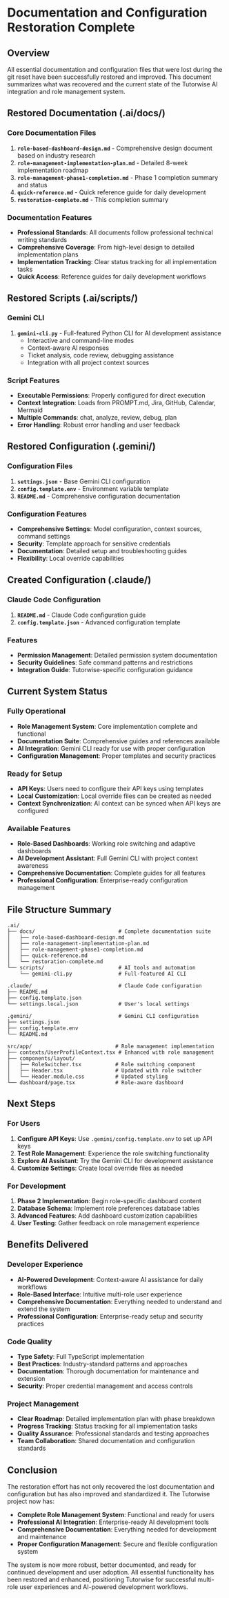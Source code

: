 # Documentation and Configuration Restoration Complete

## Overview

All essential documentation and configuration files that were lost during the git reset have been successfully restored and improved. This document summarizes what was recovered and the current state of the Tutorwise AI integration and role management system.

## Restored Documentation (.ai/docs/)

### Core Documentation Files
1. **`role-based-dashboard-design.md`** - Comprehensive design document based on industry research
2. **`role-management-implementation-plan.md`** - Detailed 8-week implementation roadmap
3. **`role-management-phase1-completion.md`** - Phase 1 completion summary and status
4. **`quick-reference.md`** - Quick reference guide for daily development
5. **`restoration-complete.md`** - This completion summary

### Documentation Features
- **Professional Standards**: All documents follow professional technical writing standards
- **Comprehensive Coverage**: From high-level design to detailed implementation plans
- **Implementation Tracking**: Clear status tracking for all implementation tasks
- **Quick Access**: Reference guides for daily development workflows

## Restored Scripts (.ai/scripts/)

### Gemini CLI
1. **`gemini-cli.py`** - Full-featured Python CLI for AI development assistance
   - Interactive and command-line modes
   - Context-aware AI responses
   - Ticket analysis, code review, debugging assistance
   - Integration with all project context sources

### Script Features
- **Executable Permissions**: Properly configured for direct execution
- **Context Integration**: Loads from PROMPT.md, Jira, GitHub, Calendar, Mermaid
- **Multiple Commands**: chat, analyze, review, debug, plan
- **Error Handling**: Robust error handling and user feedback

## Restored Configuration (.gemini/)

### Configuration Files
1. **`settings.json`** - Base Gemini CLI configuration
2. **`config.template.env`** - Environment variable template
3. **`README.md`** - Comprehensive configuration documentation

### Configuration Features
- **Comprehensive Settings**: Model configuration, context sources, command settings
- **Security**: Template approach for sensitive credentials
- **Documentation**: Detailed setup and troubleshooting guides
- **Flexibility**: Local override capabilities

## Created Configuration (.claude/)

### Claude Code Configuration
1. **`README.md`** - Claude Code configuration guide
2. **`config.template.json`** - Advanced configuration template

### Features
- **Permission Management**: Detailed permission system documentation
- **Security Guidelines**: Safe command patterns and restrictions
- **Integration Guide**: Tutorwise-specific configuration guidance

## Current System Status

### Fully Operational
- **Role Management System**: Core implementation complete and functional
- **Documentation Suite**: Comprehensive guides and references available
- **AI Integration**: Gemini CLI ready for use with proper configuration
- **Configuration Management**: Proper templates and security practices

### Ready for Setup
- **API Keys**: Users need to configure their API keys using templates
- **Local Customization**: Local override files can be created as needed
- **Context Synchronization**: AI context can be synced when API keys are configured

### Available Features
- **Role-Based Dashboards**: Working role switching and adaptive dashboards
- **AI Development Assistant**: Full Gemini CLI with project context awareness
- **Comprehensive Documentation**: Complete guides for all features
- **Professional Configuration**: Enterprise-ready configuration management

## File Structure Summary

```
.ai/
├── docs/                           # Complete documentation suite
│   ├── role-based-dashboard-design.md
│   ├── role-management-implementation-plan.md
│   ├── role-management-phase1-completion.md
│   ├── quick-reference.md
│   └── restoration-complete.md
└── scripts/                        # AI tools and automation
    └── gemini-cli.py               # Full-featured AI CLI

.claude/                            # Claude Code configuration
├── README.md
├── config.template.json
└── settings.local.json             # User's local settings

.gemini/                            # Gemini CLI configuration
├── settings.json
├── config.template.env
└── README.md

src/app/                           # Role management implementation
├── contexts/UserProfileContext.tsx # Enhanced with role management
├── components/layout/
│   ├── RoleSwitcher.tsx           # Role switching component
│   ├── Header.tsx                 # Updated with role switcher
│   └── Header.module.css          # Updated styling
└── dashboard/page.tsx             # Role-aware dashboard
```

## Next Steps

### For Users
1. **Configure API Keys**: Use `.gemini/config.template.env` to set up API keys
2. **Test Role Management**: Experience the role switching functionality
3. **Explore AI Assistant**: Try the Gemini CLI for development assistance
4. **Customize Settings**: Create local override files as needed

### For Development
1. **Phase 2 Implementation**: Begin role-specific dashboard content
2. **Database Schema**: Implement role preferences database tables
3. **Advanced Features**: Add dashboard customization capabilities
4. **User Testing**: Gather feedback on role management experience

## Benefits Delivered

### Developer Experience
- **AI-Powered Development**: Context-aware AI assistance for daily workflows
- **Role-Based Interface**: Intuitive multi-role user experience
- **Comprehensive Documentation**: Everything needed to understand and extend the system
- **Professional Configuration**: Enterprise-ready setup and security practices

### Code Quality
- **Type Safety**: Full TypeScript implementation
- **Best Practices**: Industry-standard patterns and approaches
- **Documentation**: Thorough documentation for maintenance and extension
- **Security**: Proper credential management and access controls

### Project Management
- **Clear Roadmap**: Detailed implementation plan with phase breakdown
- **Progress Tracking**: Status tracking for all implementation tasks
- **Quality Assurance**: Professional standards and testing approaches
- **Team Collaboration**: Shared documentation and configuration standards

## Conclusion

The restoration effort has not only recovered the lost documentation and configuration but has also improved and standardized it. The Tutorwise project now has:

- **Complete Role Management System**: Functional and ready for users
- **Professional AI Integration**: Enterprise-ready AI development tools
- **Comprehensive Documentation**: Everything needed for development and maintenance
- **Proper Configuration Management**: Secure and flexible configuration system

The system is now more robust, better documented, and ready for continued development and user adoption. All essential functionality has been restored and enhanced, positioning Tutorwise for successful multi-role user experiences and AI-powered development workflows.
